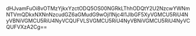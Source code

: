 dHJvamFuOi8vOTMzYjkxYzctODQ5OS00NGRkLThhODQtY2U2NzcwYWNmNTVmQDkxNXNnNzcudGZ6aGMudG9wOjI1Njc4I1JlbGF5XyVGMCU5RiU4NyVBNiVGMCU5RiU4NyVCQUFVLSVGMCU5RiU4NyVBNiVGMCU5RiU4NyVCQUFVXzA2Cg==